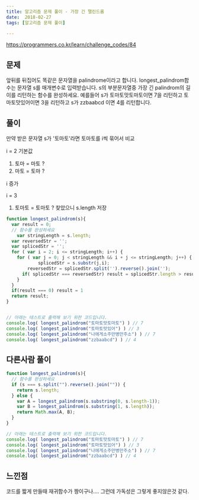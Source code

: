 ```yaml
---
title: 알고리즘 문제 풀이 - 가장 긴 팰린드롬
date:  2018-02-27
tags: [알고리즘 문제 풀이]

---
```

https://programmers.co.kr/learn/challenge_codes/84

## 문제
앞뒤를 뒤집어도 똑같은 문자열을 palindrome이라고 합니다.
longest_palindrom함수는 문자열 s를 매개변수로 입력받습니다.
s의 부분문자열중 가장 긴 palindrom의 길이를 리턴하는 함수를 완성하세요.
예를들어 s가 토마토맛토마토이면 7을 리턴하고 토마토맛있어이면 3을 리턴하고 s가 zzbaabcd 이면 4를 리턴합니다.

## 풀이

만약 받은 문자열 s가 '토마토'라면
토마토를 i씩 묶어서 비교

i = 2 기본값

1. 토마 = 마토 ?
2. 마토 = 토마 ?

i 증가

i = 3
1. 토마토 = 토마토 ? 찾았으니 s.length 저장


```javascript
function longest_palindrom(s){
  var result = 0;
  // 함수를 완성하세요
	var stringLength = s.length;
  var reversedStr = '';
  var splicedStr = '';
  for ( var i = 2; i <= stringLength; i++) {
    for ( var j = 0; j < stringLength && i + j <= stringLength; j++) {
			splicedStr = s.substr(j,i);
	  	reversedStr = splicedStr.split('').reverse().join('');
      if( splicedStr === reversedStr) result = splicedStr.length > result && splicedStr.length > 1  ?  splicedStr.length   : result
    }
  }
  if(result === 0) result = 1
  return result;
}


// 아래는 테스트로 출력해 보기 위한 코드입니다.
console.log( longest_palindrom("토마토맛토마토") ) // 7
console.log( longest_palindrom("토마토맛있어") ) // 3
console.log( longest_palindrom("나에게소주만병만주소") ) // 7
console.log( longest_palindrom("zzbaabcd") ) // 4

```

## 다른사람 풀이
```js
function longest_palindrom(s){
  // 함수를 완성하세요
  if (s === s.split("").reverse().join("")) {
    return s.length;
  } else {
    var A = longest_palindrom(s.substring(0, s.length-1));
    var B = longest_palindrom(s.substring(1, s.length));
    return Math.max(A, B);
  }
}

// 아래는 테스트로 출력해 보기 위한 코드입니다.
console.log( longest_palindrom("토마토맛토마토") ) // 7
console.log( longest_palindrom("토마토맛있어") ) // 3
console.log( longest_palindrom("나에게소주만병만주소") ) // 7
console.log( longest_palindrom("zzbaabcd") ) // 4

```

## 느낀점
코드를 짧게 만들때 재귀함수가 짱이구나....
그런데 가독성은 그렇게 좋지않은것 같다.